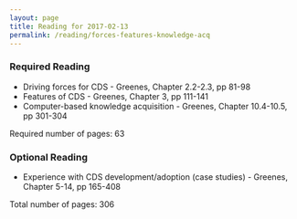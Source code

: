 ```yaml
---
layout: page
title: Reading for 2017-02-13
permalink: /reading/forces-features-knowledge-acq
---
```

### Required Reading ###
- Driving forces for CDS - Greenes, Chapter 2.2-2.3, pp 81-98
- Features of CDS - Greenes, Chapter 3, pp 111-141
- Computer-based knowledge acquisition - Greenes, Chapter 10.4-10.5, pp 301-304

Required number of pages: 63

### Optional Reading ###
- Experience with CDS development/adoption (case studies) - Greenes, Chapter 5-14, pp 165-408

Total number of pages: 306
